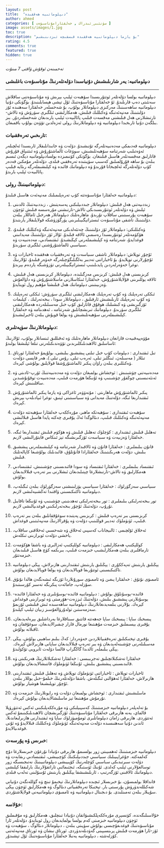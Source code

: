 ```yaml
---
layout: post
title:  "دىپلوماتىيە ھەققىدە"
author: ahmed
categories: [ سۈنئىي_ئىدراك , خەلقئارامۇناسىۋەت ]
image: assets/images/1.jpg
toc: true
description: "بۇ يازما دىپلوماتىيە ھەققىدە قىسقىچە ئىزدىنىشىم"
rating: 4.5
comments: true
featured: true
hidden: true
---
```

_تەخمىنەن ئوقۇش ۋاقتى 7 مىنۇت_

### دىپلوماتىيە: يەر شارىلىشىش دۇنياسىدا دۆلەتلەرنىڭ مۇناسىۋەت باغلىشى

---

دىپلوماتىيە بولسا دۆلەتلەر ئوتتۇرىسىدا سۆھبەت ئېلىپ بېرىش ۋە مۇناسىۋەتنى ساقلاش سەنئىتى دەپ قارىلىدۇ. ئۇ خەلقئارا مۇناسىۋەتنىڭ ئۇل تېشى ھېسابلىنىدۇ. بۈگۈنكى دۇنيا دىپلوماتىيە ساھەسىنىڭ مەركىزى دىپلوماتلار بولۇپ، بۇ شەخسلەر خەلقئارا سەھنىدە ئۆز دۆلىتىنىڭ مەنپەئەتىگە ۋەكىللىك قىلىش، ھەمكارلىقنى ئىلگىرى سۈرۈش ۋە تالاش-تارتىشلارنى ھەل قىلىشنى مەقسەت قىلىپ پائالىيەت ئېلىپ بارىدىغان شەخسلەردۇر. بىز بىلگەن دۇنيا تارىخىدا دىپلوماتىيە ۋە دىپلوماتلارنىڭ رولى ئەزەلدىن تۆۋەن بولۇپ باقمىغان.

###  تارىخىي تەرەققىيات:

دىپلوماتىيە قەدىمكى مەدەنىيەتلەرگە تۇتىشىدۇ. دۆلەت ۋە خانىدانلىقلار ئارىسىدا ئەلچىلەر ئەۋەتىلىپ شەرتنامە سۆھبەتلىشىش، سوۋغات ئالماشتۇرۇش ۋە ئىتتىپاق قۇرۇش قاتارلىق مەقسەتلەر ھاسىل قىلىنغان. بۈگۈنكى كۈنىمىزدە بولسادىپلوماتىيە دېگەن ئىسىم بىلەن بۇ ساھە قۇرۇلمىلىق كەسىپ سۈپىتىدە تەرەققىي قىلدى. دۆلەتلەر مۇمكىن قەدەر كۆپ دۆلەتلەرگە ئەلچىخانا قۇرىدۇ ۋە دىپلوماتىك قائىدە ۋە كېلىشىملەرگە رىئايە قىلىپ پائالىيەت ئېلىپ بارىدۇ.

###  دىپلوماتىيىنىڭ رولى:

دىپلوماتىيە خەلقئارا مۇناسىۋەتتە كۆپ تەرەپلىمىلىك مەنپەئەت ھاسىل قىلىدۇ:

1. زىددىيەتنى ھەل قىلىش:  دىپلوماتلار جىددىيلىكنى پەسەيتىش ، زىددىيەتنىڭ ئالدىنى ئېلىش ۋە دۆلەتلەر ئوتتۇرىسىدىكى تالاش-تارتىشنى مۇرەسسە قىلىش ئۈچۈن سۆھبەت پۇرسىتىنى ساقلاپ تۇرىدۇ. ماھارەتلىك دىپلوماتلار ھەرخىل ئاماللار بىلەن دۆلىتىنىڭ تاشقى مۇناسىۋەت ئىستراتېگىيىلىرىنى يۈرگۈزۈشكە قولايلىقلار يارىتىدۇ.

2. ۋەكىللىكى:  دىپلوماتلار ئۆز دۆلىتىنىڭ چەتئەلدىكى مەنپەئەتىگە ۋەكىللىك قىلىدۇ، ھۆكۈمەتلەر ئوتتۇرىسىدا رەسمىي ئالاقە قىلىدۇ. ئۇلار ئۆز دۆلىتىنىڭ مەيدانىنى قوغدايدۇ، شەرتنامە ۋە كېلىشىملەرنى كېڭىشىدۇ. ئىقتىسادىي، مەدەنىيەت ۋە سىياسىي ئالماشتۇرۇشنى ئىلگىرى سۈرىدۇ.

3. ئۇچۇر توپلاش:  دىپلوماتلار تاشقى سىياسەت ۋە تەرەققىيات ھەققىدە ئاخبارات ۋە ئۇچۇرلارنى توپلايدۇ. بۇ ئاخباراتنى تەدبىر بەلگىلىگۈچىلەرگە خەۋەر قىلىدۇ، ئۇلارنىڭ توغرا خەۋەرلەردىن پايدىلىنىپ ئىستراتېگىيىلەرنى تۈزۈشىگە ياردەم بېرىدۇ.

4. كرىزىسنى ھەل قىلىش:  كرىزىس مەزگىلىدە، دىپلوماتلار كرىزىسنى ھەل قىلىش، ئالاقە يوللىرىنى قۇلايلاشتۇرۇش، خەلقئارا ئىنكاسلارنى ماسلاشتۇرۇش ۋە داۋالغۇش ۋەزىيىتىنى دىپلوماتىك ھەل قىلىشتا مۇھىم رول ئوينايدۇ.

5. ئىككى تەرەپلىك ۋە كۆپ تەرەپلىك ھەمكارلىقنى ئىلگىرى سۈرۈش:  ئىككى تەرەپلىك ۋە كۆپ تەرەپلىك ئارىلىشىش ئارقىلىق ، دىپلوماتلار سودا ، بىخەتەرلىك ، كېلىمات ئۆزگىرىشى ۋە كىشىلىك ھوقۇق قاتارلىق كۆپ خىل مەسىلىلەردە ھەمكارلىقنى ئىلگىرى سۈرىدۇ. دىپلوماتىك تىرىشچانلىق شەرتنامە ، ئەھدىنامە ۋە خەلقئارا كېلىشىملەرنى سۆھبەتلىشىش ۋە يولغا قويۇش بىلەن ئاخىرلىشىدۇ.

### دىپلوماتلارنىڭ سۈپەتلىرى:

مۇۋەپپەقىيەت قازانغان دىپلوماتلار ماھارەتلىك ۋە ئەقىللىق ئىنسانلار بولۇپ، ئۇلارنىڭ ئاساسلىق ئالاھىدىلىكلىرىدىن تۆۋەندىكىلەرنى تىلغا ئېلىشقا بولىدۇ:

1. تىل ئىقتىدارى : دىپلومات كۆپ خىل تىلنى پىششىق بىلىشى، بولۇپمۇ خەلقئارا ئورتاق تىللار ( مەسىلەن، ئىنگلىز تىلى، ئەرەب تىلى، رۇس تىلى )، ھەر قايسى دۆلەت ۋەكىللىرى بىلەن راۋان پىكىر ئالماشتۇرۇشقا قولايلىق بولۇشى كېرەك.

2. مەدەنىيەتنى چۈشىنىش : ئوخشاش بولمىغان دۆلەت ۋە مەدەنىيەتنىڭ ئۆرپ-ئادىتى ۋە ئەنئەنىسىنى چوڭقۇر چۈشىنىپ ۋە ئۇنىڭغا ھۆرمەت قىلىپ، مەدەنىيەت توقۇنۇشىدىن ساقلىنىش كېرەك.

3. پىكىر ئالماشتۇرۇش ماھارىتى : مۇنەۋۋەر ئاغزاكى ۋە يازما پىكىر ئالماشتۇرۇش ئىقتىدارىغا ئىگە، دۆلەتنىڭ مەيدانى ۋە سىياسىتىنى ئېنىق، توغرا ئىپادىلەپ بېرىش كېرەك.

4. سۆھبەت ئىقتىدارى : سۆھبەتكە ماھىر، مۇرەككەپ خەلقئارا سۆھبەتتە دۆلەت مەنپەئەتىگە ۋەكىللىك قىلىپ، دىئالوگدا ئەڭ يۇقىرى چەكتە پايدا ھاسىل قىلالىشى كېرەك.

5.  تەھلىل قىلىش ئىقتىدارى  : كۈچلۈك تەھلىل قىلىش ۋە ھۆكۈم قىلىش ئىقتىدارىغا ئىگە، خەلقئارا ۋەزىيەت ۋە سىياسەت ئۆزگىرىشىگە تېز ئىنكاس قايتۇرالىشى لازىم.

6. قانۇن بىلىملىرى : خەلقئارا قانۇن ۋە ئالاقىدار شەرتنامە ۋە كېلىشىملەرنى پىششىق بىلىش، دۆلەت ھەرىكىتىنىڭ خەلقئارادا قانۇنلۇق، قائىدىلىك بولۇشىغا كاپالەتلىك قىلىش.

7. ئىقتىساد بىلىملىرى : خەلقئارا ئىقتىساد ۋە سودا قائىدىسىنى چۈشىنىش، ئىقتىسادىي ھەمكارلىق ۋە تالاش-تارتىشلارغا چېتىلىدىغان ئىشلارنى بىر تەرەپ قىلالايدىغان بولۇش.

8. سىياسىي سەزگۈرلۈك : خەلقئارا سىياسىي يۈزلىنىشنى سەزگۈرلۈك بىلەن ئىگىلەپ، دىپلوماتىيە تاكتىكىسىنى ۋاقتىدا تەڭشىيەلىشى لازىم.

9. تور بىخەتەرلىكى بىلىملىرى : تور بىخەتەرلىكى تەھدىتىنى چۈشىنىپ ۋە ئۇنىڭغا تاقابىل تۇرۇپ، دۆلەتنىڭ ئۇچۇر بىخەتەرلىكىنى قوغدىيالىشى لازىم.

10. كرىزىسنى بىر تەرەپ قىلىش : كرىزىس پەيتىدە سوغۇققانلىق بىلەن بىر تەرەپ قىلىپ، ئۈنۈملۈك تەدبىر قوللىنىپ دۆلەت ۋە پۇقرالارنىڭ مەنپەئىتىنى قوغداش.

11. ئەخلاق ئۆلچىمى : ئالىيجاناب كەسپىي ئەخلاق ۋە شەخسىي ئەخلاقنى ساقلاپ، ياخشى دۆلەت ئوبرازىنى تىكلەش.

12.  كوللېكتىپ ھەمكارلىقى : دىپلوماتىيە كوللېكتىپ ئەزالىرى ۋە باشقا ھۆكۈمەت تارماقلىرى بىلەن ھەمكارلىشىپ خىزمەت قىلىپ، بىرىكمە كۈچ ھاسىل قىلىدىغان خىزمەتتۇر.

13. يېڭىلىق يارىتىش تەپەككۇرى : يېڭىلىق يارىتىش ئىقتىدارىنى ھازىرلاش، يېڭى دىپلوماتىيە تاكتىكىسىنى ئوتتۇرىغا قويالايدىغان ۋە يولغا قويالايدىغان بولۇش.

14. ئاممىۋى نۇتۇق : خەلقئارا يىغىن ۋە ئاممىۋى سورۇنلاردا ئۆزىگە ئىشەنگەن ھالدا نۇتۇق سۆزلەپ، جامائەت پىكرىگە تەسىر كۆرسىتىدۇ.

15. قائىدە-يوسۇنلۇق بولۇش : دىپلوماتىيە قائىدە-يوسۇنلىرى ۋە خەلقئارا قائىدە-يوسۇنلارنى پىششىق بىلىش، دۆلەتنىڭ ئىززەت-ھۆرمىتى ۋە ئوبرازىنى قوغداش كېرەك. بۇلارنى بىلمەيدىغانلارنىڭ دىپلوماتىيە ساھەسىدە ئىش قىلىشى ئۆزىمۇ سەزمەستىن تولدۇرۋالغۇسىز زىيان ئېلىپ كېلىدۇ.

16. پىسخىك ساپا : پىسخىك ساپا جەھەتتە قاتتىق سىناقلارغا بەرداشلىق بېرەلەيدىغان، يۇقىرى بېسىملىق خىزمەت مۇھىتىغا نورمال قارار چىقىرالايدىغان، سوغۇققان ۋە ئاقىلانە  بولۇش.

17. يۇقىرى تېخنىكىلىق تەرەققىياتلاردىن خەۋەردار: كەڭ بىلىم ساھىبى بولۇش، يېڭى مەسىلىلەرنى چۈشىنەلەيدىغان ۋە بىر تەرەپ قىلالايدىغان ساپانى ھازىرلاش كېرەك. يېڭى بىلىملەر ئالدىدا گاڭگراپ قالسا دۆلەت ئابرويى تۆكۈلىدۇ.

18. خەلقئارا تەشكىلاتچىلىق تەجرىبىسى : خەلقئارا تەشكىلاتلارنىڭ ھەرىكىتى ۋە قائىدىسىنى پىششىق بىلىش، ئۇنىڭغا ئۈنۈملۈك قاتنىشالايدىغان بولۇش.

19. ئاخبارات توپلاش : ئاخباراتنى ئۈنۈملۈك توپلاش ۋە تەھلىل قىلىش ئىقتىدارىنى ھازىرلاش، خەلقئارا ئەھۋالنى ئىگىلەش. باشقا دۆلەتلەرنىڭ خىلمۇ-خىل يوللار بىلەن ئۇچۇر توپلىشىغا ھوشيار بولۇش.

20. ماسلىشىش ئىقتىدارى : ئوخشاش بولمىغان دۆلەت ۋە رايونلارنىڭ خىزمەت ۋە تۇرمۇش مۇھىتىغا تېز ماسلىشالايدىغان بولۇش كېرەك.

بۇ تەلەپلەر دىپلوماتىيە خىزمىتىنىڭ كەسپىيلىكى ۋە مۇرەككەپلىكىنى ئەكس ئەتتۈرۈپلا قالماي، يەنە ھازىرقى خەلقئارا مۇناسىۋەتنىڭ ئۆزگىرىشچان ئالاھىدىلىكىنىمۇ ئەكس ئەتتۈردى. ھازىرقى زامان دىپلوماتلىرى ئومۇميۈزلۈك ساپا ۋە ئىقتىدارنى ھازىرلىغاندىلا، ئاندىن دۇنيا سەھنىسىدە دۆلەت مەنپەئەتىگە ئۈنۈملۈك ۋەكىللىك قىلالايدۇ ۋە ئۇنى قوغدىيالايدۇ.



### خىرىس ۋە پۇرسەت:

دىپلوماتىيە خىزمىتىنىڭ  ئەھمىيىتى زور بولسىمۇ، ھازىرقى دۇنيادا نۇرغۇن خىرىسلارغا دۇچ كەلمەكتە. جۇغراپىيىلىك سىياسىي جىددىيلىكنىڭ كۈچىيىشى، ئىقتىسادىي رىقابەت ۋە دۆلەت سىرتىدىكى سىاسىي كۈچلەرنىڭ كۆپىيىشى دىپلوماتىيىنىڭ نەتىجىسىگە زور توسالغۇلارنى ئېلىپ كەلدى. ئۇنىڭ ئۈستىگە، ئىجتىمائىي تاراتقۇلارنىڭ بارلىققا كېلىشى دىپلوماتىك ئالاقىنى ئۆزگەرتىپ ، ئارىلىشىشقا يېڭىلىق يارىتىش ئۇسۇلىنى تەلەپ قىلدى.

قانداقلا بولمىسۇن، بۇ خىرىسلار ئىچىدە دىپلوماتلارنىڭ تېخىمۇ تىنچ ۋە گۈللەنگەن دۇنيانى شەكىللەندۈرۈش پۇرسىتى بار. تېخنىكا تەرەققىياتى دىئالوگ ۋە ھەمكارلىق ئۈچۈن يېڭى سۇپىلار بىلەن تەمىنلىدى. بۇ دىجىتال دىپلوماتىيە ۋە ئاممىۋى دىپلوماتىيەنى قولايلاشتۇردى.

### خۇلاسە:

خۇلاسىلىگەندە، كۈنسېرى مۇرەككەپلكىشىۋاتقان دۇنيادا تىنچلىق، ھەمكارلىق ۋە مۇقىملىق ئۈچۈن دىپلوماتىيە خىزمىتى كەم بولسا بولمايدىغان رول ئوينايدۇ. دۆلەتلەر ئارا مۇناسىۋەتنىڭ قوغدىغۇچىسى بولۇش سۈپىتى بىلەن ، دىپلوماتلار دىئالوگ ، سۆھبەت ۋە ئۆز-ئارا ھۆرمەت قىلىش پرىنسىپىنى گەۋدىلەندۈردى. ئورتاق نىشان ۋە ئورتاق مەنپەئەتنى كۆزلەشتە ، دىپلوماتىيە يەنىلا خەلقئارا مۇناسىۋەتنىڭ ئۇل تېشىدۇر.

---




<style type="text/css" media="screen">
.row {
	direction: rtl !important;
	text-align: justify !important;
	font-family: 'alkatip' !important;
    text-indent: 30px !important;
    font-size: 0.8em;
}
</style>